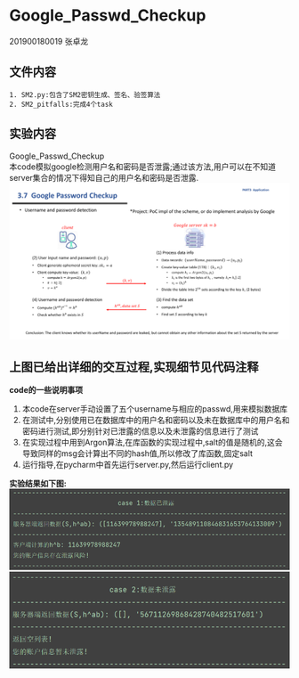 # Google_Passwd_Checkup

201900180019 张卓龙


## 文件内容      
    1. SM2.py:包含了SM2密钥生成、签名、验签算法      
    2. SM2_pitfalls:完成4个task
    
    
## 实验内容
Google_Passwd_Checkup          
本code模拟google检测用户名和密码是否泄露;通过该方法,用户可以在不知道server集合的情况下得知自己的用户名和密码是否泄露.                
![image](https://github.com/Zhang-SDU/cst-project/blob/main/SM2/Google_Passwd_Checkup/ref.png)           
                          
           
## 上图已给出详细的交互过程,实现细节见代码注释

**code的一些说明事项**    
1. 本code在server手动设置了五个username与相应的passwd,用来模拟数据库       
2. 在测试中,分别使用已在数据库中的用户名和密码以及未在数据库中的用户名和密码进行测试,即分别针对已泄露的信息以及未泄露的信息进行了测试             
3. 在实现过程中用到Argon算法,在库函数的实现过程中,salt的值是随机的,这会导致同样的msg会计算出不同的hash值,所以修改了库函数,固定salt          
4. 运行指导,在pycharm中首先运行server.py,然后运行client.py         


**实验结果如下图:**
![result1](https://github.com/Zhang-SDU/cst-project/blob/main/SM2/Google_Passwd_Checkup/result1.png)
![result2](https://github.com/Zhang-SDU/cst-project/blob/main/SM2/Google_Passwd_Checkup/result2.png)
